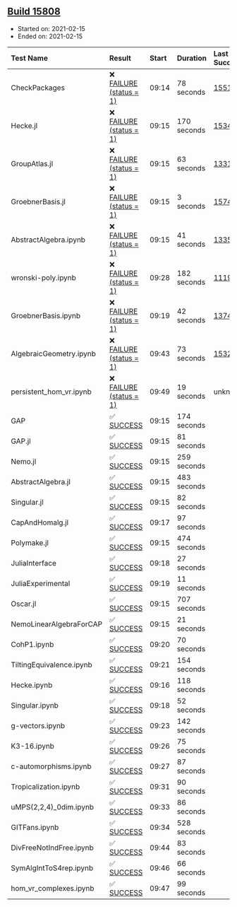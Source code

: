 ## [Build 15808](https://oscarci.mathematik.uni-kl.de/job/oscar/15808/)

* Started on: 2021-02-15
* Ended on: 2021-02-15

| Test Name    | Result | Start | Duration | Last Success | First Failure |
|:-------------|:-------|:------|:---------|:-------------|:--------------|
| CheckPackages | ❌ [FAILURE (status = 1)](https://oscarci.mathematik.uni-kl.de/job/oscar/15808/artifact/logs/build-15808/CheckPackages.log) | 09:14 | 78 seconds | [15514](https://oscarci.mathematik.uni-kl.de/job/oscar/15514/) | [15515](https://oscarci.mathematik.uni-kl.de/job/oscar/15515/) |
| Hecke.jl | ❌ [FAILURE (status = 1)](https://oscarci.mathematik.uni-kl.de/job/oscar/15808/artifact/logs/build-15808/Hecke.jl.log) | 09:15 | 170 seconds | [15344](https://oscarci.mathematik.uni-kl.de/job/oscar/15344/) | [15348](https://oscarci.mathematik.uni-kl.de/job/oscar/15348/) |
| GroupAtlas.jl | ❌ [FAILURE (status = 1)](https://oscarci.mathematik.uni-kl.de/job/oscar/15808/artifact/logs/build-15808/GroupAtlas.jl.log) | 09:15 | 63 seconds | [13311](https://oscarci.mathematik.uni-kl.de/job/oscar/13311/) | [13312](https://oscarci.mathematik.uni-kl.de/job/oscar/13312/) |
| GroebnerBasis.jl | ❌ [FAILURE (status = 1)](https://oscarci.mathematik.uni-kl.de/job/oscar/15808/artifact/logs/build-15808/GroebnerBasis.jl.log) | 09:15 | 3 seconds | [15745](https://oscarci.mathematik.uni-kl.de/job/oscar/15745/) | [15746](https://oscarci.mathematik.uni-kl.de/job/oscar/15746/) |
| AbstractAlgebra.ipynb | ❌ [FAILURE (status = 1)](https://oscarci.mathematik.uni-kl.de/job/oscar/15808/artifact/logs/build-15808/AbstractAlgebra.ipynb.log) | 09:15 | 41 seconds | [13355](https://oscarci.mathematik.uni-kl.de/job/oscar/13355/) | [13356](https://oscarci.mathematik.uni-kl.de/job/oscar/13356/) |
| wronski-poly.ipynb | ❌ [FAILURE (status = 1)](https://oscarci.mathematik.uni-kl.de/job/oscar/15808/artifact/logs/build-15808/wronski-poly.ipynb.log) | 09:28 | 182 seconds | [11192](https://oscarci.mathematik.uni-kl.de/job/oscar/11192/) | [11193](https://oscarci.mathematik.uni-kl.de/job/oscar/11193/) |
| GroebnerBasis.ipynb | ❌ [FAILURE (status = 1)](https://oscarci.mathematik.uni-kl.de/job/oscar/15808/artifact/logs/build-15808/GroebnerBasis.ipynb.log) | 09:19 | 42 seconds | [13748](https://oscarci.mathematik.uni-kl.de/job/oscar/13748/) | [13749](https://oscarci.mathematik.uni-kl.de/job/oscar/13749/) |
| AlgebraicGeometry.ipynb | ❌ [FAILURE (status = 1)](https://oscarci.mathematik.uni-kl.de/job/oscar/15808/artifact/logs/build-15808/AlgebraicGeometry.ipynb.log) | 09:43 | 73 seconds | [15322](https://oscarci.mathematik.uni-kl.de/job/oscar/15322/) | [15323](https://oscarci.mathematik.uni-kl.de/job/oscar/15323/) |
| persistent_hom_vr.ipynb | ❌ [FAILURE (status = 1)](https://oscarci.mathematik.uni-kl.de/job/oscar/15808/artifact/logs/build-15808/persistent_hom_vr.ipynb.log) | 09:49 | 19 seconds | unknown | unknown |
| GAP | ✅ [SUCCESS](https://oscarci.mathematik.uni-kl.de/job/oscar/15808/artifact/logs/build-15808/GAP.log) | 09:15 | 174 seconds |  |  |
| GAP.jl | ✅ [SUCCESS](https://oscarci.mathematik.uni-kl.de/job/oscar/15808/artifact/logs/build-15808/GAP.jl.log) | 09:15 | 81 seconds |  |  |
| Nemo.jl | ✅ [SUCCESS](https://oscarci.mathematik.uni-kl.de/job/oscar/15808/artifact/logs/build-15808/Nemo.jl.log) | 09:15 | 259 seconds |  |  |
| AbstractAlgebra.jl | ✅ [SUCCESS](https://oscarci.mathematik.uni-kl.de/job/oscar/15808/artifact/logs/build-15808/AbstractAlgebra.jl.log) | 09:15 | 483 seconds |  |  |
| Singular.jl | ✅ [SUCCESS](https://oscarci.mathematik.uni-kl.de/job/oscar/15808/artifact/logs/build-15808/Singular.jl.log) | 09:15 | 82 seconds |  |  |
| CapAndHomalg.jl | ✅ [SUCCESS](https://oscarci.mathematik.uni-kl.de/job/oscar/15808/artifact/logs/build-15808/CapAndHomalg.jl.log) | 09:17 | 97 seconds |  |  |
| Polymake.jl | ✅ [SUCCESS](https://oscarci.mathematik.uni-kl.de/job/oscar/15808/artifact/logs/build-15808/Polymake.jl.log) | 09:15 | 474 seconds |  |  |
| JuliaInterface | ✅ [SUCCESS](https://oscarci.mathematik.uni-kl.de/job/oscar/15808/artifact/logs/build-15808/JuliaInterface.log) | 09:18 | 27 seconds |  |  |
| JuliaExperimental | ✅ [SUCCESS](https://oscarci.mathematik.uni-kl.de/job/oscar/15808/artifact/logs/build-15808/JuliaExperimental.log) | 09:19 | 11 seconds |  |  |
| Oscar.jl | ✅ [SUCCESS](https://oscarci.mathematik.uni-kl.de/job/oscar/15808/artifact/logs/build-15808/Oscar.jl.log) | 09:15 | 707 seconds |  |  |
| NemoLinearAlgebraForCAP | ✅ [SUCCESS](https://oscarci.mathematik.uni-kl.de/job/oscar/15808/artifact/logs/build-15808/NemoLinearAlgebraForCAP.log) | 09:15 | 21 seconds |  |  |
| CohP1.ipynb | ✅ [SUCCESS](https://oscarci.mathematik.uni-kl.de/job/oscar/15808/artifact/logs/build-15808/CohP1.ipynb.log) | 09:20 | 70 seconds |  |  |
| TiltingEquivalence.ipynb | ✅ [SUCCESS](https://oscarci.mathematik.uni-kl.de/job/oscar/15808/artifact/logs/build-15808/TiltingEquivalence.ipynb.log) | 09:21 | 154 seconds |  |  |
| Hecke.ipynb | ✅ [SUCCESS](https://oscarci.mathematik.uni-kl.de/job/oscar/15808/artifact/logs/build-15808/Hecke.ipynb.log) | 09:16 | 118 seconds |  |  |
| Singular.ipynb | ✅ [SUCCESS](https://oscarci.mathematik.uni-kl.de/job/oscar/15808/artifact/logs/build-15808/Singular.ipynb.log) | 09:18 | 52 seconds |  |  |
| g-vectors.ipynb | ✅ [SUCCESS](https://oscarci.mathematik.uni-kl.de/job/oscar/15808/artifact/logs/build-15808/g-vectors.ipynb.log) | 09:23 | 142 seconds |  |  |
| K3-16.ipynb | ✅ [SUCCESS](https://oscarci.mathematik.uni-kl.de/job/oscar/15808/artifact/logs/build-15808/K3-16.ipynb.log) | 09:26 | 75 seconds |  |  |
| c-automorphisms.ipynb | ✅ [SUCCESS](https://oscarci.mathematik.uni-kl.de/job/oscar/15808/artifact/logs/build-15808/c-automorphisms.ipynb.log) | 09:27 | 87 seconds |  |  |
| Tropicalization.ipynb | ✅ [SUCCESS](https://oscarci.mathematik.uni-kl.de/job/oscar/15808/artifact/logs/build-15808/Tropicalization.ipynb.log) | 09:31 | 90 seconds |  |  |
| uMPS(2,2,4)_0dim.ipynb | ✅ [SUCCESS](https://oscarci.mathematik.uni-kl.de/job/oscar/15808/artifact/logs/build-15808/uMPS-2-2-4-_0dim.ipynb.log) | 09:33 | 86 seconds |  |  |
| GITFans.ipynb | ✅ [SUCCESS](https://oscarci.mathematik.uni-kl.de/job/oscar/15808/artifact/logs/build-15808/GITFans.ipynb.log) | 09:34 | 528 seconds |  |  |
| DivFreeNotIndFree.ipynb | ✅ [SUCCESS](https://oscarci.mathematik.uni-kl.de/job/oscar/15808/artifact/logs/build-15808/DivFreeNotIndFree.ipynb.log) | 09:44 | 83 seconds |  |  |
| SymAlgIntToS4rep.ipynb | ✅ [SUCCESS](https://oscarci.mathematik.uni-kl.de/job/oscar/15808/artifact/logs/build-15808/SymAlgIntToS4rep.ipynb.log) | 09:46 | 66 seconds |  |  |
| hom_vr_complexes.ipynb | ✅ [SUCCESS](https://oscarci.mathematik.uni-kl.de/job/oscar/15808/artifact/logs/build-15808/hom_vr_complexes.ipynb.log) | 09:47 | 99 seconds |  |  |

